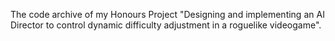 The code archive of my Honours Project "Designing and implementing an AI Director to control dynamic difficulty adjustment in a roguelike videogame". 